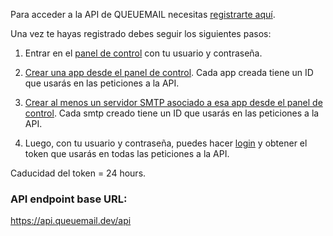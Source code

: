 


Para acceder a la API de QUEUEMAIL necesitas <a target="_blank" href="https://queuemail.dev/qmadmin/register">registrarte aquí</a>. 

Una vez te hayas registrado debes seguir los siguientes pasos:

1. Entrar en el <a target="_blank" href="https://queuemail.dev/qmadmin/">panel de control</a> con tu usuario y contraseña.

2. [Crear una app desde el panel de control](api-apps.md). Cada app creada tiene un ID que usarás en las peticiones a la API.

3. [Crear al menos un servidor SMTP asociado a esa app desde el panel de control](api-smtps.md). Cada smtp creado tiene un ID que usarás en las peticiones a la API.

4. Luego, con tu usuario y contraseña, puedes hacer [login](api-login.md) y obtener el token que usarás en todas las peticiones a la API.

Caducidad del token = 24 hours.

### API endpoint base URL:

https://api.queuemail.dev/api 





